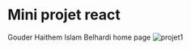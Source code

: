 # Mini projet react
Gouder Haithem 
Islam Belhardi
 home page
![projet1](https://user-images.githubusercontent.com/88113629/209844592-b33413c2-7a3e-4b52-a1ea-6273e2145531.png)
